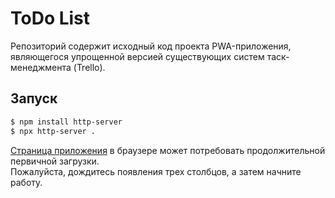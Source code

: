 # ToDo List

Репозиторий содержит исходный код проекта PWA-приложения, являющегося упрощенной версией существующих систем таск-менеджмента (Trello).

## Запуск

```sh
$ npm install http-server
$ npx http-server .
```

[Страница приложения](http://127.0.0.1:8080/) в браузере может потребовать продолжительной первичной загрузки.<br/>
Пожалуйста, дождитесь появления трех столбцов, а затем начните работу.

